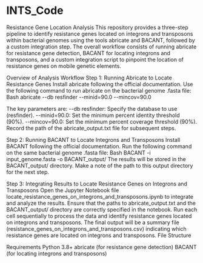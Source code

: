 # INTS_Code
Resistance Gene Location Analysis
This repository provides a three-step pipeline to identify resistance genes located on integrons and transposons within bacterial genomes using the tools abricate and BACANT, followed by a custom integration step. The overall workflow consists of running abricate for resistance gene detection, BACANT for locating integrons and transposons, and a custom integration script to pinpoint the location of resistance genes on mobile genetic elements.

Overview of Analysis Workflow
Step 1: Running Abricate to Locate Resistance Genes
Install abricate following the official documentation.
Use the following command to run abricate on the bacterial genome .fasta file:
Bash abricate --db resfinder --minid=90.0 --mincov=90.0 

The key parameters are:
--db resfinder: Specify the database to use (resfinder).
--minid=90.0: Set the minimum percent identity threshold (90%).
--mincov=90.0: Set the minimum percent coverage threshold (90%).
Record the path of the abricate_output.txt file for subsequent steps.

Step 2: Running BACANT to Locate Integrons and Transposons
Install BACANT following the official documentation.
Run the following command on the same bacterial genome .fasta file:
Bash BACANT -i input_genome.fasta -o BACANT_output/
The results will be stored in the BACANT_output/ directory. Make a note of the path to this output directory for the next step.

Step 3: Integrating Results to Locate Resistance Genes on Integrons and Transposons
Open the Jupyter Notebook file locate_resistance_genes_on_integrons_and_transposons.ipynb to integrate and analyze the results.
Ensure that the paths to abricate_output.txt and the BACANT_output/ directory are correctly specified in the notebook.
Run each cell sequentially to process the data and identify resistance genes located on integrons and transposons.
The final output will be a summary file (resistance_genes_on_integrons_and_transposons.csv) indicating which resistance genes are located on integrons and transposons.
File Structure

Requirements
Python 3.8+
abricate (for resistance gene detection)
BACANT (for locating integrons and transposons)
